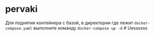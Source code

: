 # pervaki

Для поднятия контейнера с базой, в директории где лежит ```docker-compose.yaml``` выполните команду ```docker-compose up -d```
#   U e s s s s s s  
 